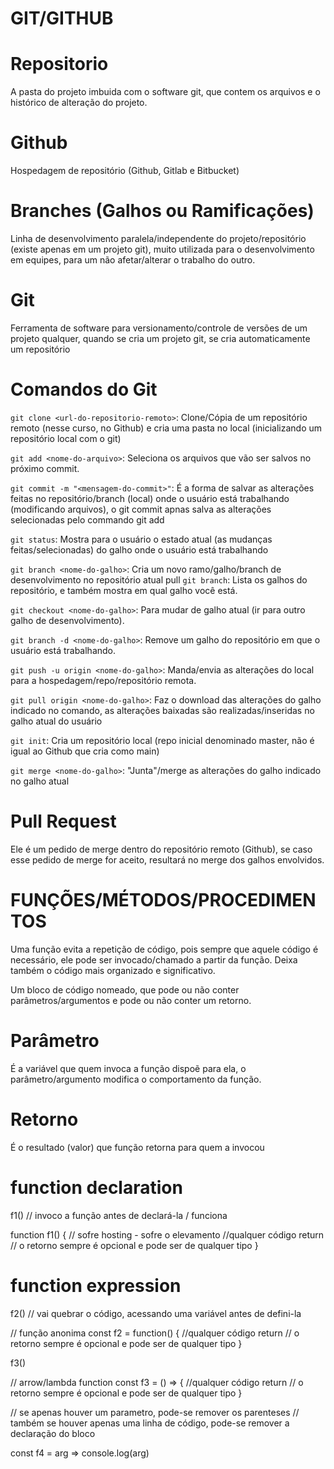 # GIT/GITHUB

# Repositorio

A pasta do projeto imbuida com o software git, que contem os arquivos e o histórico de alteração do projeto.

# Github

Hospedagem de repositório (Github, Gitlab e Bitbucket)

# Branches (Galhos ou Ramificações)

Linha de desenvolvimento paralela/independente do projeto/repositório (existe apenas em um projeto git), muito utilizada para o desenvolvimento em equipes, para um não afetar/alterar o trabalho do outro.

# Git

Ferramenta de software para versionamento/controle de versões de um projeto qualquer, quando se cria um projeto git, se cria automaticamente um repositório

# Comandos do Git

`git clone <url-do-repositorio-remoto>`:  Clone/Cópia de um repositório remoto (nesse curso, no Github) e cria uma pasta no local (inicializando um repositório local com o git)

`git add <nome-do-arquivo>`: Seleciona os arquivos que vão ser salvos no próximo commit.

`git commit -m "<mensagem-do-commit>"`: É a forma de salvar as alterações feitas no repositório/branch (local) onde o usuário está trabalhando (modificando arquivos), o git commit apnas salva as alterações selecionadas pelo commando git add

`git status`: Mostra para o usuário o estado atual (as mudanças feitas/selecionadas) do galho onde o usuário está trabalhando

`git branch <nome-do-galho>`: Cria um novo ramo/galho/branch de desenvolvimento no repositório atual
pull
`git branch`: Lista os galhos do repositório, e também mostra em qual galho você está.

`git checkout <nome-do-galho>`: Para mudar de galho atual (ir para outro galho de desenvolvimento).

`git branch -d <nome-do-galho>`: Remove um galho do repositório em que o usuário está trabalhando.

`git push -u origin <nome-do-galho>`: Manda/envia as alterações do local para a hospedagem/repo/repositório remota.

`git pull origin <nome-do-galho>`:  Faz o download das alterações do galho indicado no comando, as alterações baixadas são realizadas/inseridas no galho atual do usuário

`git init`: Cria um repositório local (repo inicial denominado master, não é igual ao Github que cria como main)

`git merge <nome-do-galho>`: "Junta"/merge as alterações do galho indicado no galho atual

# Pull Request

Ele é um pedido de merge dentro do repositório remoto (Github), se caso esse pedido de merge for aceito, resultará no merge dos galhos envolvidos.

# FUNÇÕES/MÉTODOS/PROCEDIMENTOS

Uma função evita a repetição de código, pois sempre que aquele código é necessário, ele pode ser invocado/chamado a partir da função. Deixa também o código mais organizado e significativo.

Um bloco de código nomeado, que pode ou não conter parâmetros/argumentos e pode ou não conter um retorno.

# Parâmetro

É a variável que quem invoca a função dispoẽ para ela, o parâmetro/argumento modifica o comportamento da função.

# Retorno

É o resultado (valor) que função retorna para quem a invocou

# function declaration

f1() // invoco a função antes de declará-la / funciona

function f1(<os parametros vem aqui>) { // sofre hosting - sofre o elevamento
    //qualquer código
    return // o retorno sempre é opcional e pode ser de qualquer tipo
}

# function expression

f2() // vai quebrar o código, acessando uma variável antes de defini-la

// função anonima
const f2 = function(<os parametros vem aqui>) { 
    //qualquer código
    return // o retorno sempre é opcional e pode ser de qualquer tipo
}

f3()

// arrow/lambda function
const f3 = (<os parametros vem aqui>) => {
     //qualquer código
    return // o retorno sempre é opcional e pode ser de qualquer tipo
}

// se apenas houver um parametro, pode-se remover os parenteses
// também se houver apenas uma linha de código, pode-se remover a declaração do bloco

const f4 = arg => console.log(arg)




